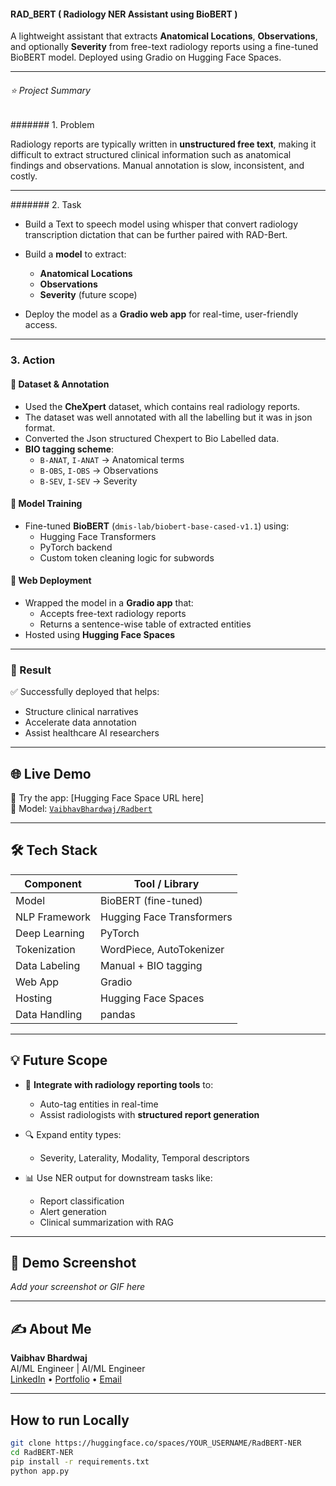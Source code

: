 #### RAD_BERT ( Radiology NER Assistant using BioBERT )

A lightweight  assistant that extracts **Anatomical Locations**, **Observations**, and optionally **Severity** from free-text radiology reports using a fine-tuned BioBERT model. Deployed using Gradio on Hugging Face Spaces.

---

###### ⭐ Project Summary

####### 1. Problem

Radiology reports are typically written in **unstructured free text**, making it difficult to extract structured clinical information such as anatomical findings and observations. Manual annotation is slow, inconsistent, and costly.

---

####### 2. Task
- Build a Text to speech model using whisper that convert radiology transcription dictation that can be further paired with RAD-Bert.
- Build a **model** to extract:
  - **Anatomical Locations**
  - **Observations**
  - **Severity** (future scope)

- Deploy the model as a **Gradio web app** for real-time, user-friendly access.

---

### 3. Action

#### 🔹 Dataset & Annotation
- Used the **CheXpert** dataset, which contains real radiology reports.
- The dataset was well annotated with all the labelling but it was in json format.
- Converted the Json structured Chexpert to Bio Labelled data.
- **BIO tagging scheme**:
  - `B-ANAT`, `I-ANAT` → Anatomical terms  
  - `B-OBS`, `I-OBS` → Observations  
  - `B-SEV`, `I-SEV` → Severity

#### 🔹 Model Training
- Fine-tuned **BioBERT** (`dmis-lab/biobert-base-cased-v1.1`) using:
  - Hugging Face Transformers
  - PyTorch backend
  - Custom token cleaning logic for subwords

#### 🔹 Web Deployment
- Wrapped the model in a **Gradio app** that:
  - Accepts free-text radiology reports
  - Returns a sentence-wise table of extracted entities
- Hosted using **Hugging Face Spaces**

---

### 🌟 Result

✅ Successfully deployed  that helps:
- Structure clinical narratives
- Accelerate data annotation
- Assist healthcare AI researchers

---

## 🌐 Live Demo

🚀 Try the app: [Hugging Face Space URL here]  
🧠 Model: [`VaibhavBhardwaj/Radbert`](https://huggingface.co/VaibhavBhardwaj/Radbert)

---

## 🛠️ Tech Stack

| Component        | Tool / Library                            |
|------------------|--------------------------------------------|
| Model            | BioBERT (fine-tuned)                      |
| NLP Framework    | Hugging Face Transformers                 |
| Deep Learning    | PyTorch                                   |
| Tokenization     | WordPiece, AutoTokenizer                  |
| Data Labeling    | Manual + BIO tagging                      |
| Web App          | Gradio                                    |
| Hosting          | Hugging Face Spaces                       |
| Data Handling    | pandas                                    |

---

## 💡 Future Scope

- 🔄 **Integrate with radiology reporting tools** to:
  - Auto-tag entities in real-time
  - Assist radiologists with **structured report generation**

- 🔍 Expand entity types:
  - Severity, Laterality, Modality, Temporal descriptors

- 📊 Use NER output for downstream tasks like:
  - Report classification
  - Alert generation
  - Clinical summarization with RAG

---

## 📸 Demo Screenshot

*Add your screenshot or GIF here*

---

## ✍️ About Me

**Vaibhav Bhardwaj**  
AI/ML Engineer | AI/ML Engineer  
[LinkedIn](#) • [Portfolio](#) • [Email](#)

---

## How to run Locally


```bash
git clone https://huggingface.co/spaces/YOUR_USERNAME/RadBERT-NER
cd RadBERT-NER
pip install -r requirements.txt
python app.py

